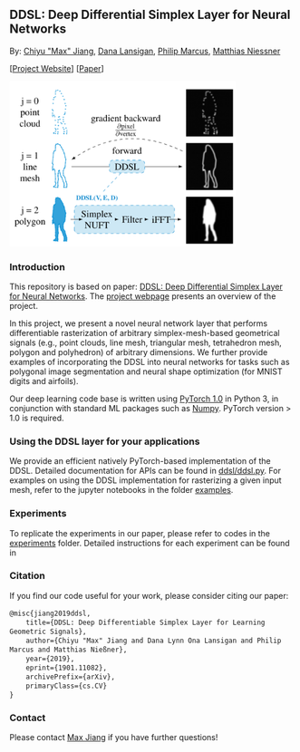 ## DDSL: Deep Differential Simplex Layer for Neural Networks
By: [Chiyu "Max" Jiang](www.maxjiang.ml), [Dana Lansigan](http://dlansigan.github.io/), [Philip Marcus](https://www.me.berkeley.edu/people/faculty/philip-s-marcus), [Matthias Niessner](http://niessnerlab.org/)

\[[Project Website]()\] \[[Paper]()\]

<img src="./doc/teaser.png" alt="DDSL_teaser" width=400>

### Introduction
This repository is based on paper: [DDSL: Deep Differential Simplex Layer for Neural Networks](https://arxiv.org/abs/1901.11082). The [project webpage]() presents an overview of the project. 

In this project, we present a novel neural network layer that performs differentiable rasterization of arbitrary simplex-mesh-based geometrical signals (e.g., point clouds, line mesh, triangular mesh, tetrahedron mesh, polygon and polyhedron) of arbitrary dimensions. We further provide examples of incorporating the DDSL into neural networks for tasks such as polygonal image segmentation and neural shape optimization (for MNIST digits and airfoils).

Our deep learning code base is written using [PyTorch 1.0](https://pytorch.org/) in Python 3, in conjunction with standard ML packages such as [Numpy](http://www.numpy.org/). PyTorch version > 1.0 is required.

### Using the DDSL layer for your applications
We provide an efficient natively PyTorch-based implementation of the DDSL. Detailed documentation for APIs can be found in [ddsl/ddsl.py](ddsl/ddsl.py). For examples on using the DDSL implementation for rasterizing a given input mesh, refer to the jupyter notebooks in the folder [examples](./examples).

### Experiments
To replicate the experiments in our paper, please refer to codes in the [experiments](./experiments) folder. Detailed instructions for each experiment can be found in 

### Citation
If you find our code useful for your work, please consider citing our paper:
```
@misc{jiang2019ddsl,
    title={DDSL: Deep Differentiable Simplex Layer for Learning Geometric Signals},
    author={Chiyu "Max" Jiang and Dana Lynn Ona Lansigan and Philip Marcus and Matthias Nießner},
    year={2019},
    eprint={1901.11082},
    archivePrefix={arXiv},
    primaryClass={cs.CV}
}
```

### Contact
Please contact [Max Jiang](mailto:maxjiang93@gmail.com) if you have further questions!
